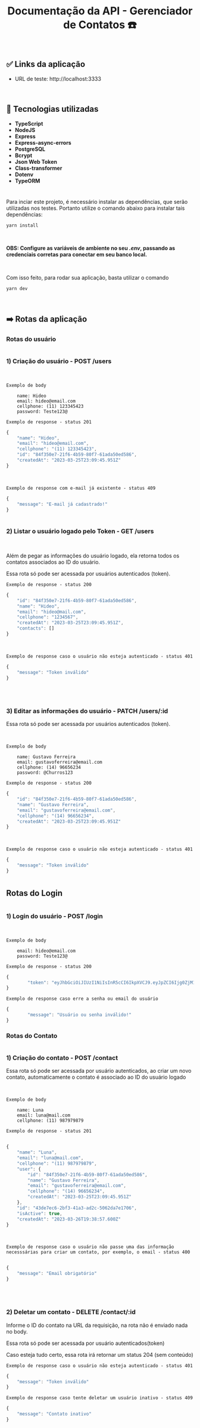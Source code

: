 <h1 align="center">Documentação da API - Gerenciador de Contatos ☎️</h1>

<br/>

## ✅ Links da aplicação

- URL de teste: http://localhost:3333

<br/>

## 🦾 **Tecnologias utilizadas**

- **TypeScript**
- **NodeJS**
- **Express**
- **Express-async-errors**
- **PostgreSQL**
- **Bcrypt**
- **Json Web Token**
- **Class-transformer**
- **Dotenv**
- **TypeORM**

#

Para inciar este projeto, é necessário instalar as dependências, que serão utilizadas nos testes. Portanto utilize o comando abaixo para instalar tais dependências:

```
yarn install
```

<br>

**OBS: Configure as variáveis de ambiente no seu _.env_, passando as credenciais corretas para conectar em seu banco local.**

<br>

Com isso feito, para rodar sua aplicação, basta utilizar o comando

```
yarn dev
```

<br>

## ➡️ **Rotas da aplicação**

### Rotas do usuário

#

### 1) Criação do usuário - POST /users

<br>

`Exemplo de body`

```
    name: Hideo
    email: hideo@email.com
    cellphone: (11) 123345423
    password: Teste123@

```

`Exemplo de response - status 201`

```javascript
{
	"name": "Hideo",
	"email": "hideo@email.com",
	"cellphone": "(11) 123345423",
	"id": "84f350e7-21f6-4b59-80f7-61ada50ed586",
	"createdAt": "2023-03-25T23:09:45.951Z"
}
```

<br>

`Exemplo de response com e-mail já existente - status 409`

```javascript
{
	"message": "E-mail já cadastrado!"
}
```

#

### 2) Listar o usuário logado pelo Token - GET /users

<br>

Além de pegar as informações do usuário logado, ela retorna todos os contatos associados ao ID do usuário.

Essa rota só pode ser acessada por usuários autenticados (token).

`Exemplo de response - status 200`

```javascript
{
	"id": "84f350e7-21f6-4b59-80f7-61ada50ed586",
	"name": "Hideo",
	"email": "hideo@mail.com",
	"cellphone": "1234567",
	"createdAt": "2023-03-25T23:09:45.951Z",
	"contacts": []
}
```

<br>

`Exemplo de response caso o usuário não esteja autenticado - status 401`

```javascript
{
	"message": "Token inválido"
}
```

<br>

#

### 3) Editar as informações do usuário - PATCH /users/:id

Essa rota só pode ser acessada por usuários autenticados (token).

<br>

`Exemplo de body`

```
	name: Gustavo Ferreira
	email: gustavoferreira@email.com
	cellphone: (14) 96656234
    password: @Churros123
```

`Exemplo de response - status 200`

```javascript
{
	"id": "84f350e7-21f6-4b59-80f7-61ada50ed586",
	"name": "Gustavo Ferreira",
	"email": "gustavoferreira@email.com",
	"cellphone": "(14) 96656234",
	"createdAt": "2023-03-25T23:09:45.951Z"
}
```

<br>

`Exemplo de response caso o usuário não esteja autenticado - status 401`

```javascript
{
	"message": "Token inválido"
}
```

#

## Rotas do Login

#

### 1) Login do usuário - POST /login

<br>

`Exemplo de body`

```
    email: hideo@email.com
    password: Teste123@
```

`Exemplo de response - status 200`

```javascript
{
		"token": "eyJhbGciOiJIUzI1NiIsInR5cCI6IkpXVCJ9.eyJpZCI6Ijg0ZjM1MGU3LTIxZjYtNGI1OS04MGY3LTYxYWRhNTBlZDU4NiIsImlhdCI6MTY3OTg1ODQ2MCwiZXhwIjoxNjc5OTQ0ODYwLCJzdWIiOiJoaWRlb0BtYWlsLmNvbSJ9.EKjgxpDQIlxinj93ESUXEnTD3-UAk9OkOrjvZvXCSkI"
}
```

`Exemplo de response caso erre a senha ou email do usuário`

```javascript
{
		"message": "Usuário ou senha inválido!"
}
```

### Rotas do Contato

#

### 1) Criação do contato - POST /contact

Essa rota só pode ser acessada por usuário autenticados, ao criar um novo contato, automaticamente o contato é associado ao ID do usuário logado

<br>

`Exemplo de body`

```
    name: Luna
    email: luna@mail.com
    cellphone: (11) 987979879

```

`Exemplo de response - status 201`

```javascript

{
	"name": "Luna",
	"email": "luna@mail.com",
	"cellphone": "(11) 987979879",
	"user": {
		"id": "84f350e7-21f6-4b59-80f7-61ada50ed586",
		"name": "Gustavo Ferreira",
		"email": "gustavoferreira@email.com",
		"cellphone": "(14) 96656234",
		"createdAt": "2023-03-25T23:09:45.951Z"
	},
	"id": "43de7ec6-2bf3-41a3-ad2c-5062da7e1706",
	"isActive": true,
	"createdAt": "2023-03-26T19:38:57.600Z"
}

```

<br>

`Exemplo de response caso o usuário não passe uma das informação necesssárias para criar um contato, por exemplo, o email - status 400`

```javascript

{
    "message": "Email obrigatório"
}

```

<br>

#

### 2) Deletar um contato - DELETE /contact/:id

Informe o ID do contato na URL da requisição, na rota não é enviado nada no body.

Essa rota só pode ser acessada por usuário autenticados(token)

Caso esteja tudo certo, essa rota irá retornar um status 204 (sem conteúdo)

`Exemplo de response caso o usuário não esteja autenticado - status 401`

```javascript
{
	"message": "Token inválido"
}
```

`Exemplo de response caso tente deletar um usuário inativo - status 409`

```javascript
{
	"message": "Contato inativo"
}
```
